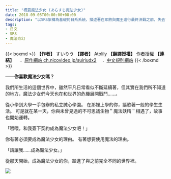 ```yaml
---
title: "概要魔法少女 (あらすじ魔法少女)"
date: 2018-09-05T00:00:00+08:00
description: "以SRS架構為基礎的日系系統，描述著在即將與魔王進行最終決戰之前，失去了至今為止記憶的魔法少女，為了打倒魔王，尋找記憶的故事。"
tags: 
- 日文
- SRS
- 魔法奇幻
---
```

{{< boxmd >}}
**【作者】** すいりう
**【譯者】** Atolily
**【翻譯授權】** [作者授權](https://i.imgur.com/qt14ez0.png)
**【連結】**
　．[原作網站 ch.nicovideo.jp/suiriudx2](http://ch.nicovideo.jp/suiriudx2/blomaga/ar1163405)
　．[中文規則網站](https://sites.google.com/site/arasujimahoushoujo/home)
{{< /boxmd >}}

<b>——你喜歡魔法少女嗎？</b>

我們所生活的這個世界中，雖然平凡日常看似不斷延續著，但其實在我們所不知道的地方，魔法少女們今天也在和世界的危機展開戰鬥……。

從小學到大學一手包辦的私立誠心學園。
在那裡上學的你，謳歌著一般的學生生活。
可是就在某一天，你與未曾見過的不可思議生物＂魔法妖精＂相遇了，故事也開始運轉。

「喂喂，和我簽下契約成為魔法少女吧！」

你有著必須要成為魔法少女的理由。
有著想要使用魔法的理由。

「請讓我……成為魔法少女。」

從那天開始，成為魔法少女的你，踏進了與之前完全不同的世界裡。


<img src='https://sites.google.com/site/arasujimahoushoujo/_/rsrc/1536129131248/home/2e5ab72404d9e50287bec6629b88eea268f54b9b.jpg'>